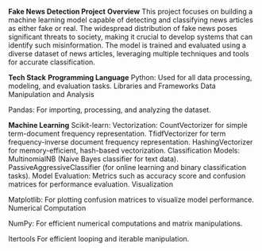 ****Fake News Detection Project****
**Overview**
This project focuses on building a machine learning model capable of detecting and classifying news articles as either fake or real. The widespread distribution of fake news poses significant threats to society, making it crucial to develop systems that can identify such misinformation.
The model is trained and evaluated using a diverse dataset of news articles, leveraging multiple techniques and tools for accurate classification.

**Tech Stack**
**Programming Language**
Python: Used for all data processing, modeling, and evaluation tasks.
Libraries and Frameworks
Data Manipulation and Analysis

Pandas: For importing, processing, and analyzing the dataset.

**Machine Learning**
Scikit-learn:
Vectorization:
CountVectorizer for simple term-document frequency representation.
TfidfVectorizer for term frequency-inverse document frequency representation.
HashingVectorizer for memory-efficient, hash-based vectorization.
Classification Models:
MultinomialNB (Naive Bayes classifier for text data).
PassiveAggressiveClassifier (for online learning and binary classification tasks).
Model Evaluation:
Metrics such as accuracy score and confusion matrices for performance evaluation.
Visualization

Matplotlib: For plotting confusion matrices to visualize model performance.
Numerical Computation

NumPy: For efficient numerical computations and matrix manipulations.

Itertools
For efficient looping and iterable manipulation.


